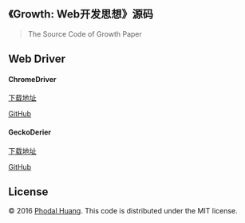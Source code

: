 《Growth: Web开发思想》源码
---

> The Source Code of Growth Paper


Web Driver
---

#### ChromeDriver

[下载地址](https://sites.google.com/a/chromium.org/chromedriver/)

[GitHub](https://github.com/phodal-archive/chromedriver)

#### GeckoDerier

[下载地址](https://github.com/mozilla/geckodriver/releases)

[GitHub](https://github.com/mozilla/geckodriver)

License
---

© 2016 [Phodal Huang][phodal]. This code is distributed under the MIT
license.

[phodal]:https://www.phodal.com/
